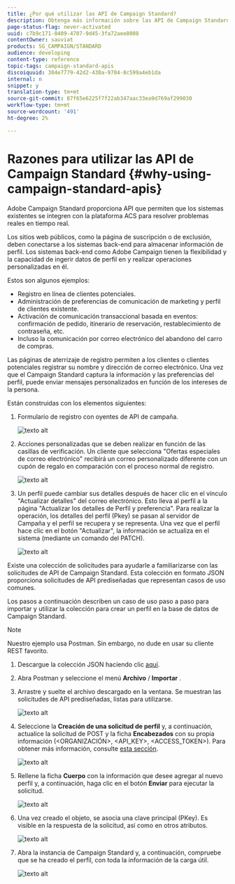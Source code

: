 ```yaml
---
title: ¿Por qué utilizar las API de Campaign Standard?
description: Obtenga más información sobre las API de Campaign Standard y por qué utilizarlas.
page-status-flag: never-activated
uuid: c7b9c171-0409-4707-9d45-3fa72aee8008
contentOwner: sauviat
products: SG_CAMPAIGN/STANDARD
audience: developing
content-type: reference
topic-tags: campaign-standard-apis
discoiquuid: 304e7779-42d2-430a-9704-8c599a4eb1da
internal: n
snippet: y
translation-type: tm+mt
source-git-commit: 87f65e6225f7f22ab347aac33ea9d769af299030
workflow-type: tm+mt
source-wordcount: '491'
ht-degree: 2%

---
```



# Razones para utilizar las API de Campaign Standard {#why-using-campaign-standard-apis}

Adobe Campaign Standard proporciona API que permiten que los sistemas existentes se integren con la plataforma ACS para resolver problemas reales en tiempo real.

Los sitios web públicos, como la página de suscripción o de exclusión, deben conectarse a los sistemas back-end para almacenar información de perfil. Los sistemas back-end como Adobe Campaign tienen la flexibilidad y la capacidad de ingerir datos de perfil en y realizar operaciones personalizadas en él.

Estos son algunos ejemplos:

* Registro en línea de clientes potenciales.
* Administración de preferencias de comunicación de marketing y perfil de clientes existente.
* Activación de comunicación transaccional basada en eventos: confirmación de pedido, itinerario de reservación, restablecimiento de contraseña, etc.
* Incluso la comunicación por correo electrónico del abandono del carro de compras.

Las páginas de aterrizaje de registro permiten a los clientes o clientes potenciales registrar su nombre y dirección de correo electrónico. Una vez que el Campaign Standard captura la información y las preferencias del perfil, puede enviar mensajes personalizados en función de los intereses de la persona.

Están construidas con los elementos siguientes:

1. Formulario de registro con oyentes de API de campaña.

   ![texto alt](assets/apis_uc1.png)

1. Acciones personalizadas que se deben realizar en función de las casillas de verificación. Un cliente que selecciona &quot;Ofertas especiales de correo electrónico&quot; recibirá un correo personalizado diferente con un cupón de regalo en comparación con el proceso normal de registro.

   ![texto alt](assets/apis_uc2.png)

1. Un perfil puede cambiar sus detalles después de hacer clic en el vínculo &quot;Actualizar detalles&quot; del correo electrónico. Esto lleva al perfil a la página &quot;Actualizar los detalles de Perfil y preferencia&quot;. Para realizar la operación, los detalles del perfil (Pkey) se pasan al servidor de Campaña y el perfil se recupera y se representa. Una vez que el perfil hace clic en el botón &quot;Actualizar&quot;, la información se actualiza en el sistema (mediante un comando del PATCH).

   ![texto alt](assets/apis_uc3.png)

Existe una colección de solicitudes para ayudarle a familiarizarse con las solicitudes de API de Campaign Standard. Esta colección en formato JSON proporciona solicitudes de API prediseñadas que representan casos de uso comunes.

Los pasos a continuación describen un caso de uso paso a paso para importar y utilizar la colección para crear un perfil en la base de datos de Campaign Standard.

>[!NOTE]
>
>Nuestro ejemplo usa Postman. Sin embargo, no dude en usar su cliente REST favorito.

1. Descargue la colección JSON haciendo clic [aquí](https://helpx.adobe.com/content/dam/help/en/campaign/kb/working-with-acs-api/_jcr_content/main-pars/download_section/download-1/KB_postman_collection.json.zip).

1. Abra Postman y seleccione el menú **Archivo** / **Importar** .

1. Arrastre y suelte el archivo descargado en la ventana. Se muestran las solicitudes de API prediseñadas, listas para utilizarse.

   ![texto alt](assets/postman_collection.png)

1. Seleccione la **Creación de una solicitud de perfil** y, a continuación, actualice la solicitud de POST y la ficha **Encabezados** con su propia información (&lt;ORGANIZACIÓN>, &lt;API_KEY>, &lt;ACCESS_TOKEN>). Para obtener más información, consulte [esta sección](../../api/using/setting-up-api-access.md).

   ![texto alt](assets/postman_uc1.png)

1. Rellene la ficha **Cuerpo** con la información que desee agregar al nuevo perfil y, a continuación, haga clic en el botón **Enviar** para ejecutar la solicitud.

   ![texto alt](assets/postman_uc2.png)

1. Una vez creado el objeto, se asocia una clave principal (PKey). Es visible en la respuesta de la solicitud, así como en otros atributos.

   ![texto alt](assets/postman_uc3.png)

1. Abra la instancia de Campaign Standard y, a continuación, compruebe que se ha creado el perfil, con toda la información de la carga útil.

   ![texto alt](assets/postman_uc4.png)
